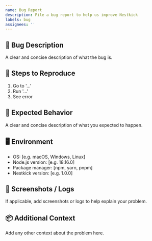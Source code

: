 ```yaml
---
name: Bug Report
description: File a bug report to help us improve Nestkick
labels: bug
assignees: ''
---
```


## 🐞 Bug Description

A clear and concise description of what the bug is.

## 🔁 Steps to Reproduce

1. Go to '...'
2. Run '...'
3. See error

## 🧩 Expected Behavior

A clear and concise description of what you expected to happen.

## 🖥️ Environment

- OS: [e.g. macOS, Windows, Linux]
- Node.js version: [e.g. 18.16.0]
- Package manager: [npm, yarn, pnpm]
- Nestkick version: [e.g. 1.0.0]

## 📸 Screenshots / Logs

If applicable, add screenshots or logs to help explain your problem.

## 📦 Additional Context

Add any other context about the problem here.
